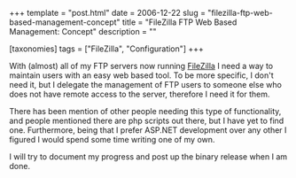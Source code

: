+++
template = "post.html"
date = 2006-12-22
slug = "filezilla-ftp-web-based-management-concept"
title = "FileZilla FTP Web Based Management: Concept"
description = ""

[taxonomies]
tags = ["FileZilla", "Configuration"]
+++

With (almost) all of my FTP servers now running [FileZilla](http://sourceforge.net/projects/filezilla/) I need a way to maintain users with an easy web based tool. To be more specific, I don't need it, but I delegate the management of FTP users to someone else who does not have remote access to the server, therefore I need it for them.

<!-- more -->

There has been mention of other people needing this type of functionality, and people mentioned there are php scripts out there, but I have yet to find one. Furthermore, being that I prefer ASP.NET development over any other I figured I would spend some time writing one of my own.

I will try to document my progress and post up the binary release when I am done.